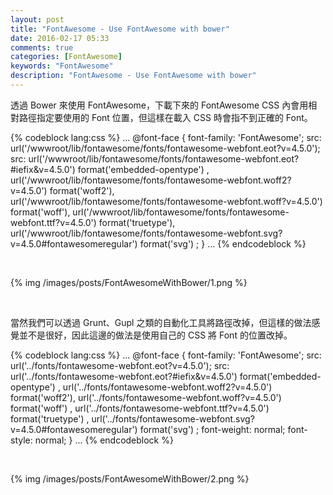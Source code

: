 ```yaml
---
layout: post
title: "FontAwesome - Use FontAwesome with bower"
date: 2016-02-17 05:33
comments: true
categories: [FontAwesome]
keywords: "FontAwesome"
description: "FontAwesome - Use FontAwesome with bower"
---
```


透過 Bower 來使用 FontAwesome，下載下來的 FontAwesome CSS 內會用相對路徑指定要使用的 Font 位置，但這樣在載入 CSS 時會指不到正確的 Font。  

<!-- More -->

{% codeblock lang:css %}
...
@font-face {
  font-family: 'FontAwesome';
  src: url('/wwwroot/lib/fontawesome/fonts/fontawesome-webfont.eot?v=4.5.0');
  src: url('/wwwroot/lib/fontawesome/fonts/fontawesome-webfont.eot?#iefix&v=4.5.0') format('embedded-opentype') , url('/wwwroot/lib/fontawesome/fonts/fontawesome-webfont.woff2?v=4.5.0') format('woff2'), url('/wwwroot/lib/fontawesome/fonts/fontawesome-webfont.woff?v=4.5.0') format('woff'), url('/wwwroot/lib/fontawesome/fonts/fontawesome-webfont.ttf?v=4.5.0') format('truetype'), url('/wwwroot/lib/fontawesome/fonts/fontawesome-webfont.svg?v=4.5.0#fontawesomeregular') format('svg') ;
}
...
{% endcodeblock %}

<br/>


{% img /images/posts/FontAwesomeWithBower/1.png %}

<br/>


當然我們可以透過 Grunt、Gupl 之類的自動化工具將路徑改掉，但這樣的做法感覺並不是很好，因此這邊的做法是使用自己的 CSS 將 Font 的位置改掉。  

{% codeblock lang:css %}
...
@font-face {
  font-family: 'FontAwesome';
  src: url('../fonts/fontawesome-webfont.eot?v=4.5.0');
  src: url('../fonts/fontawesome-webfont.eot?#iefix&v=4.5.0') format('embedded-opentype') , url('../fonts/fontawesome-webfont.woff2?v=4.5.0') format('woff2'), url('../fonts/fontawesome-webfont.woff?v=4.5.0') format('woff') , url('../fonts/fontawesome-webfont.ttf?v=4.5.0') format('truetype') , url('../fonts/fontawesome-webfont.svg?v=4.5.0#fontawesomeregular') format('svg') ;
  font-weight: normal;
  font-style: normal;
}
...
{% endcodeblock %}

<br/>


{% img /images/posts/FontAwesomeWithBower/2.png %}
